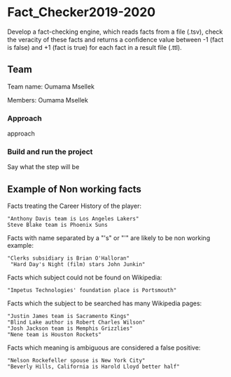 # Fact_Checker2019-2020

Develop a fact-checking engine, which reads facts from a file (.tsv), check the veracity of these facts and returns a conﬁdence value between -1 (fact is false) and +1 (fact is true) for each fact in a result file (.ttl).

## Team
Team name: Oumama Msellek

Members: Oumama Msellek

### Approach

approach
### Build and run the project

Say what the step will be

## Example of Non working facts
Facts treating the Career History of the player:
```
"Anthony Davis team is Los Angeles Lakers"
Steve Blake team is Phoenix Suns
```
Facts with name separated by a "'s" or "'" are likely to be non working example:
```
"Clerks subsidiary is Brian O'Halloran"
 "Hard Day's Night (film) stars John Junkin"  
```
Facts which subject could not be found on Wikipedia:
```
"Impetus Technologies' foundation place is Portsmouth" 
```
Facts which the subject to be searched has many Wikipedia pages:
```
"Justin James team is Sacramento Kings"
"Blind Lake author is Robert Charles Wilson"
"Josh Jackson team is Memphis Grizzlies"
"Nene team is Houston Rockets"    
```
Facts which meaning is ambiguous are considered a false positive:
```
"Nelson Rockefeller spouse is New York City"
"Beverly Hills, California is Harold Lloyd better half"
```


